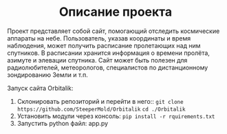 <h1 align="center">Описание проекта</h1>
Проект представляет собой сайт, помогающий отследить космические аппараты на небе. Пользователь, указав координаты и время наблюдения, может получить расписание пролетающих над ним спутников. В расписании хранится информация о времени пролёта, азимуте и элевации спутника. Сайт может быть полезен для радиолюбителей, метеорологов, специалистов по дистанционному зондированию Земли и т.п.

Запуск сайта Orbitalik:
1. Склонировать репозиторий и перейти в него::
    `git clone https://github.com/SteeperMold/Orbitalik`
     `cd ./Orbitalik`
2. Установить модули через консоль:
   `pip install -r rquirements.txt`
3. Запустить python файл:
   app.py
